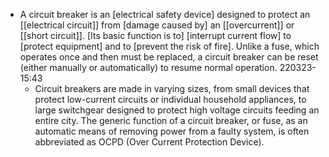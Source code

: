 - A circuit breaker is an [electrical safety device] designed to protect an [[electrical circuit]] from [damage caused by] an [[overcurrent]] or [[short circuit]]. [Its basic function is to] [interrupt current flow] to [protect equipment] and to [prevent the risk of fire]. Unlike a fuse, which operates once and then must be replaced, a circuit breaker can be reset (either manually or automatically) to resume normal operation.
220323-15:43
    - Circuit breakers are made in varying sizes, from small devices that protect low-current circuits or individual household appliances, to large switchgear designed to protect high voltage circuits feeding an entire city. The generic function of a circuit breaker, or fuse, as an automatic means of removing power from a faulty system, is often abbreviated as OCPD (Over Current Protection Device).
